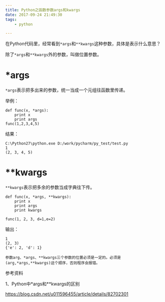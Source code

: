 ```yaml
---
title: Python之函数参数args和kwargs
date: 2017-09-24 21:49:30
tags:
	- python

---
```




在Python代码里，经常看到`*args`和`**kwargs`这种参数，具体是表示什么意思？

除了`*args`和`**kwargs`外的参数，叫做位置参数。

# *args

`*args`表示把多出来的参数，统一当成一个元组往函数里传递。

举例：

```
def func(x, *args):
    print x
    print args
func(1,2,3,4,5)
```

结果：

```
C:\Python27\python.exe D:/work/pycharm/py_test/test.py
1
(2, 3, 4, 5)
```



# **kwargs

`**kwargs`表示把多余的参数当成字典往下传。

```
def func(x, *args, **kwargs):
    print x
    print args
    print kwargs

func(1, 2, 3, d=1,e=2)
```

输出：

```
1
(2, 3)
{'e': 2, 'd': 1}
```

```
参数arg、*args、**kwargs三个参数的位置必须是一定的。必须是(arg,*args,**kwargs)这个顺序，否则程序会报错。
```



参考资料

1、Python中*args和**kwargs的区别

https://blog.csdn.net/u011596455/article/details/82702301